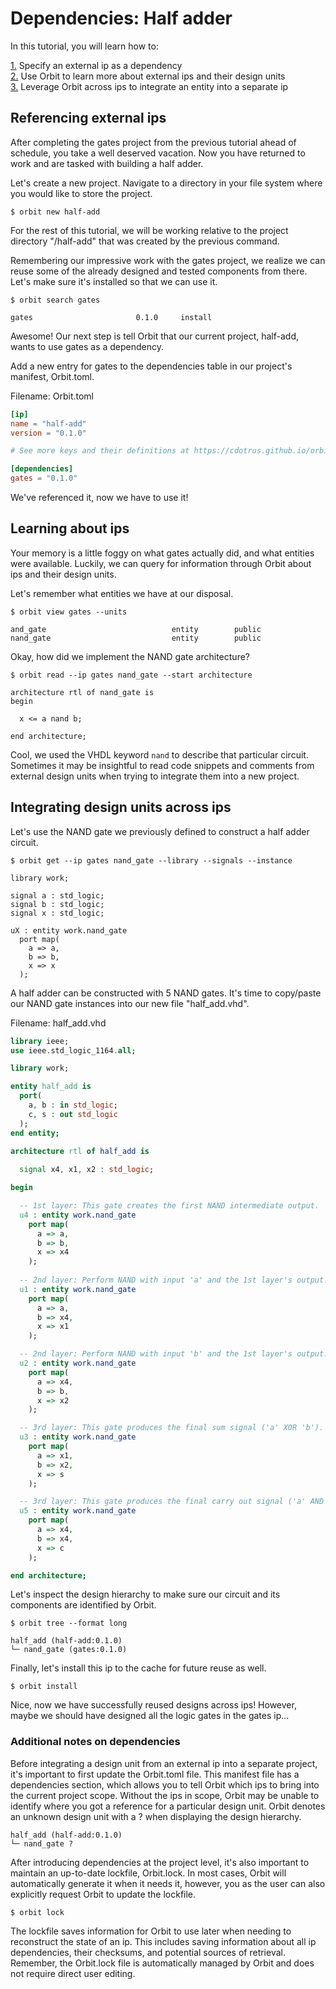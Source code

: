 # Dependencies: Half adder

In this tutorial, you will learn how to:

[1.](#referencing-external-ips) Specify an external ip as a dependency  
[2.](#learning-about-ips) Use Orbit to learn more about external ips and their design units  
[3.](#integrating-design-units-across-ips) Leverage Orbit across ips to integrate an entity into a separate ip  

## Referencing external ips

After completing the gates project from the previous tutorial ahead of schedule, you take a well deserved vacation. Now you have returned to work and are tasked with building a half adder.

Let's create a new project. Navigate to a directory in your file system where you would like to store the project.
```
$ orbit new half-add
```
For the rest of this tutorial, we will be working relative to the project directory "/half-add" that was created by the previous command.

Remembering our impressive work with the gates project, we realize we can reuse some of the already designed and tested components from there. Let's make sure it's installed so that we can use it.
```
$ orbit search gates
```
```
gates                       0.1.0     install

```
Awesome! Our next step is tell Orbit that our current project, half-add, wants to use gates as a dependency.

Add a new entry for gates to the dependencies table in our project's manifest, Orbit.toml.

Filename: Orbit.toml
``` toml
[ip]
name = "half-add"
version = "0.1.0"

# See more keys and their definitions at https://cdotrus.github.io/orbit/reference/manifest.html

[dependencies]
gates = "0.1.0"
```

We've referenced it, now we have to use it!

## Learning about ips

Your memory is a little foggy on what gates actually did, and what entities were available. Luckily, we can query for information through Orbit about ips and their design units.

Let's remember what entities we have at our disposal.

```
$ orbit view gates --units
```
``` 
and_gate                            entity        public 
nand_gate                           entity        public 
```

Okay, how did we implement the NAND gate architecture?
```
$ orbit read --ip gates nand_gate --start architecture
```
```
architecture rtl of nand_gate is
begin

  x <= a nand b;

end architecture;
```
Cool, we used the VHDL keyword `nand` to describe that particular circuit. Sometimes it may be insightful to read code snippets and comments from external design units when trying to integrate them into a new project.

## Integrating design units across ips

Let's use the NAND gate we previously defined to construct a half adder circuit.
```
$ orbit get --ip gates nand_gate --library --signals --instance
```
```
library work;

signal a : std_logic;
signal b : std_logic;
signal x : std_logic;

uX : entity work.nand_gate
  port map(
    a => a,
    b => b,
    x => x
  );
```

A half adder can be constructed with 5 NAND gates. It's time to copy/paste our NAND gate instances into our new file "half_add.vhd".

Filename: half_add.vhd
``` vhdl
library ieee;
use ieee.std_logic_1164.all;

library work;

entity half_add is
  port(
    a, b : in std_logic;
    c, s : out std_logic
  );
end entity;

architecture rtl of half_add is
  
  signal x4, x1, x2 : std_logic;

begin

  -- 1st layer: This gate creates the first NAND intermediate output.
  u4 : entity work.nand_gate
    port map(
      a => a,
      b => b,
      x => x4
    );
  
  -- 2nd layer: Perform NAND with input 'a' and the 1st layer's output.
  u1 : entity work.nand_gate
    port map(
      a => a,
      b => x4,
      x => x1
    );

  -- 2nd layer: Perform NAND with input 'b' and the 1st layer's output.
  u2 : entity work.nand_gate
    port map(
      a => x4,
      b => b,
      x => x2
    );

  -- 3rd layer: This gate produces the final sum signal ('a' XOR 'b').
  u3 : entity work.nand_gate
    port map(
      a => x1,
      b => x2,
      x => s
    );

  -- 3rd layer: This gate produces the final carry out signal ('a' AND 'b').
  u5 : entity work.nand_gate
    port map(
      a => x4,
      b => x4,
      x => c
    );

end architecture;
```

Let's inspect the design hierarchy to make sure our circuit and its components are identified by Orbit.
```
$ orbit tree --format long
```
```
half_add (half-add:0.1.0)
└─ nand_gate (gates:0.1.0)
```

Finally, let's install this ip to the cache for future reuse as well.
```
$ orbit install
```

Nice, now we have successfully reused designs across ips! However, maybe we should have designed all the logic gates in the gates ip...

### Additional notes on dependencies

Before integrating a design unit from an external ip into a separate project, it's important to first update the Orbit.toml file. This manifest file has a dependencies section, which allows you to tell Orbit which ips to bring into the current project scope. Without the ips in scope, Orbit may be unable to identify where you got a reference for a particular design unit. Orbit denotes an unknown design unit with a ? when displaying the design hierarchy.
```
half_add (half-add:0.1.0)
└─ nand_gate ?
```

After introducing dependencies at the project level, it's also important to maintain an up-to-date lockfile, Orbit.lock. In most cases, Orbit will automatically generate it when it needs it, however, you as the user can also explicitly request Orbit to update the lockfile.
```
$ orbit lock
```

The lockfile saves information for Orbit to use later when needing to reconstruct the state of an ip. This includes saving information about all ip dependencies, their checksums, and potential sources of retrieval. Remember, the Orbit.lock file is automatically managed by Orbit and does not require direct user editing.